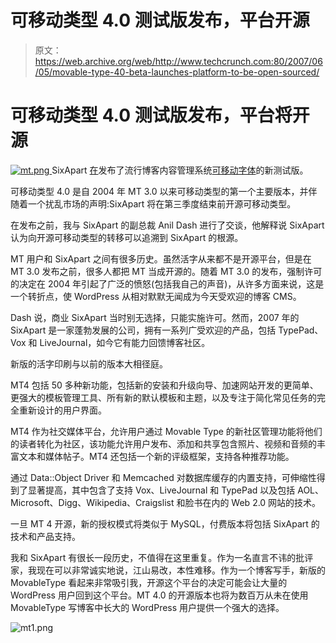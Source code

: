 # 可移动类型 4.0 测试版发布，平台开源 

> 原文：<https://web.archive.org/web/http://www.techcrunch.com:80/2007/06/05/movable-type-40-beta-launches-platform-to-be-open-sourced/>

# 可移动类型 4.0 测试版发布，平台将开源

[![mt.png](img/f52084f284ed77fdb70aac8fbf382293.png) ](https://web.archive.org/web/20220816065830/http://www.sixapart.com/movabletype/) SixApart [在](https://web.archive.org/web/20220816065830/http://www.sixapart.com/movabletype/news/2007/06/movable-type-4-beta.html)发布了流行博客内容管理系统[可移动字体](https://web.archive.org/web/20220816065830/http://www.sixapart.com/movabletype/)的新测试版。

可移动类型 4.0 是自 2004 年 MT 3.0 以来可移动类型的第一个主要版本，并伴随着一个扰乱市场的声明:SixApart 将在第三季度结束前开源可移动类型。

在发布之前，我与 SixApart 的副总裁 Anil Dash 进行了交谈，他解释说 SixApart 认为向开源可移动类型的转移可以追溯到 SixApart 的根源。

MT 用户和 SixApart 之间有很多历史。虽然活字从来都不是开源平台，但是在 MT 3.0 发布之前，很多人都把 MT 当成开源的。随着 MT 3.0 的发布，强制许可的决定在 2004 年引起了广泛的愤怒(包括我自己的声音)，从许多方面来说，这是一个转折点，使 WordPress 从相对默默无闻成为今天受欢迎的博客 CMS。

Dash 说，商业 SixApart 当时别无选择，只能实施许可。然而，2007 年的 SixApart 是一家蓬勃发展的公司，拥有一系列广受欢迎的产品，包括 TypePad、Vox 和 LiveJournal，如今它有能力回馈博客社区。

新版的活字印刷与以前的版本大相径庭。

MT4 包括 50 多种新功能，包括新的安装和升级向导、加速网站开发的更简单、更强大的模板管理工具、所有新的默认模板和主题，以及专注于简化常见任务的完全重新设计的用户界面。

MT4 作为社交媒体平台，允许用户通过 Movable Type 的新社区管理功能将他们的读者转化为社区，该功能允许用户发布、添加和共享包含照片、视频和音频的丰富文本和媒体帖子。MT4 还包括一个新的评级框架，支持各种推荐功能。

通过 Data::Object Driver 和 Memcached 对数据库缓存的内置支持，可伸缩性得到了显著提高，其中包含了支持 Vox、LiveJournal 和 TypePad 以及包括 AOL、Microsoft、Digg、Wikipedia、Craigslist 和脸书在内的 Web 2.0 网站的技术。

一旦 MT 4 开源，新的授权模式将类似于 MySQL，付费版本将包括 SixApart 的技术和产品支持。

我和 SixApart 有很长一段历史，不值得在这里重复。作为一名直言不讳的批评家，我现在可以非常诚实地说，江山易改，本性难移。作为一个博客写手，新版的 MovableType 看起来非常吸引我，开源这个平台的决定可能会让大量的 WordPress 用户回到这个平台。MT 4.0 的开源版本也将为数百万从未在使用 MovableType 写博客中长大的 WordPress 用户提供一个强大的选择。

![mt1.png](img/c898c412c142836571c2d4b57b39c147.png)